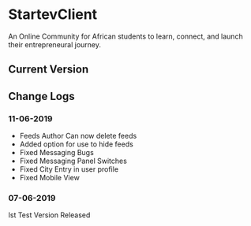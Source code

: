 # StartevClient

An Online Community for African students to learn, connect, and launch their entrepreneural journey.

## Current Version

## Change Logs

### 11-06-2019

- Feeds Author Can now delete feeds
- Added option for use to hide feeds
- Fixed Messaging Bugs
- Fixed Messaging Panel Switches
- Fixed City Entry in user profile
- Fixed Mobile View

### 07-06-2019
Ist Test Version Released
